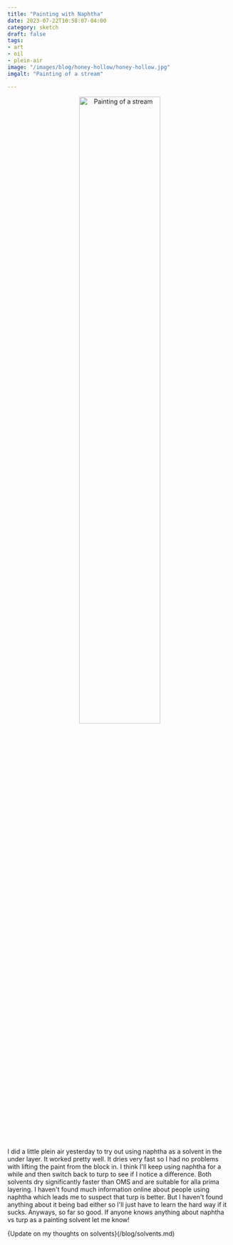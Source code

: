 ```yaml
---
title: "Painting with Naphtha"
date: 2023-07-22T10:58:07-04:00
category: sketch
draft: false
tags: 
- art
- oil
- plein-air
image: "/images/blog/honey-hollow/honey-hollow.jpg"
imgalt: "Painting of a stream"

---
```


<div style="width:100%; text-align:center">
<img src="/static/images/blog/honey-hollow/honey-hollow.jpg" alt="Painting of a stream" width="60%" style="display:inline-block">
</div>

I did a little plein air yesterday to try out using naphtha as a solvent in the under layer.
It worked pretty well.
It dries very fast so I had no problems with lifting the paint from the block in.
I think I'll keep using naphtha for a while and then switch back to turp to see if I notice a difference.
Both solvents dry significantly faster than OMS and are suitable for alla prima layering.
I haven't found much information online about people using naphtha which leads me to suspect that turp is better.
But I haven't found anything about it being bad either so I'll just have to learn the hard way if it sucks.
Anyways, so far so good. If anyone knows anything about naphtha vs turp as a painting solvent let me know!

{Update on my thoughts on solvents}(/blog/solvents.md)

